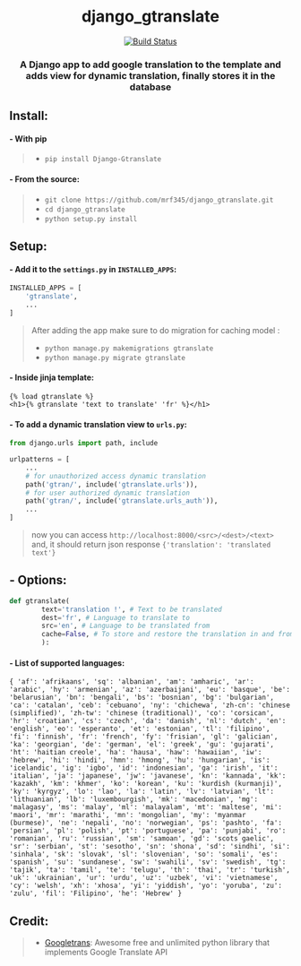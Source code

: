<h1 align='center'> django_gtranslate </h1>
<center>

[![Build Status](https://travis-ci.com/mrf345/django_gtranslate.svg?branch=master)](https://travis-ci.com/mrf345/django_gtranslate)

</center>
<h3 align='center'>
    A Django app to add google translation to the template and
    adds view for dynamic translation, finally stores it in the database 
</h3>

## Install:

#### - With pip
> - `pip install Django-Gtranslate` <br />

#### - From the source:
> - `git clone https://github.com/mrf345/django_gtranslate.git`<br />
> - `cd django_gtranslate` <br />
> - `python setup.py install`

## Setup:
#### - Add it to the `settings.py` in `INSTALLED_APPS`:
```python
INSTALLED_APPS = [
    'gtranslate',
    ...
]
```
> After adding the app make sure to do migration for caching model :
> - `python manage.py makemigrations gtranslate`
> - `python manage.py migrate gtranslate`

#### - Inside jinja template:
```jinja
{% load gtranslate %}
<h1>{% gtranslate 'text to translate' 'fr' %}</h1>
```

#### - To add a dynamic translation view to `urls.py`: 
```python
from django.urls import path, include

urlpatterns = [
    ...
    # for unauthorized access dynamic translation 
    path('gtran/', include('gtranslate.urls')),
    # for user authorized dynamic translation
    path('gtran/', include('gtranslate.urls_auth')),
    ...
]
```
> now you can access `http://localhost:8000/<src>/<dest>/<text>` and, it should return json response `{'translation': 'translated text'}`

####

## - Options:
```python
def gtranslate(
        text='translation !', # Text to be translated
        dest='fr', # Language to translate to
        src='en', # Language to be translated from
        cache=False, # To store and restore the translation in and from the database
        ): 
```


#### - List of supported languages:
`{
    'af': 'afrikaans',
    'sq': 'albanian',
    'am': 'amharic',
    'ar': 'arabic',
    'hy': 'armenian',
    'az': 'azerbaijani',
    'eu': 'basque',
    'be': 'belarusian',
    'bn': 'bengali',
    'bs': 'bosnian',
    'bg': 'bulgarian',
    'ca': 'catalan',
    'ceb': 'cebuano',
    'ny': 'chichewa',
    'zh-cn': 'chinese (simplified)',
    'zh-tw': 'chinese (traditional)',
    'co': 'corsican',
    'hr': 'croatian',
    'cs': 'czech',
    'da': 'danish',
    'nl': 'dutch',
    'en': 'english',
    'eo': 'esperanto',
    'et': 'estonian',
    'tl': 'filipino',
    'fi': 'finnish',
    'fr': 'french',
    'fy': 'frisian',
    'gl': 'galician',
    'ka': 'georgian',
    'de': 'german',
    'el': 'greek',
    'gu': 'gujarati',
    'ht': 'haitian creole',
    'ha': 'hausa',
    'haw': 'hawaiian',
    'iw': 'hebrew',
    'hi': 'hindi',
    'hmn': 'hmong',
    'hu': 'hungarian',
    'is': 'icelandic',
    'ig': 'igbo',
    'id': 'indonesian',
    'ga': 'irish',
    'it': 'italian',
    'ja': 'japanese',
    'jw': 'javanese',
    'kn': 'kannada',
    'kk': 'kazakh',
    'km': 'khmer',
    'ko': 'korean',
    'ku': 'kurdish (kurmanji)',
    'ky': 'kyrgyz',
    'lo': 'lao',
    'la': 'latin',
    'lv': 'latvian',
    'lt': 'lithuanian',
    'lb': 'luxembourgish',
    'mk': 'macedonian',
    'mg': 'malagasy',
    'ms': 'malay',
    'ml': 'malayalam',
    'mt': 'maltese',
    'mi': 'maori',
    'mr': 'marathi',
    'mn': 'mongolian',
    'my': 'myanmar (burmese)',
    'ne': 'nepali',
    'no': 'norwegian',
    'ps': 'pashto',
    'fa': 'persian',
    'pl': 'polish',
    'pt': 'portuguese',
    'pa': 'punjabi',
    'ro': 'romanian',
    'ru': 'russian',
    'sm': 'samoan',
    'gd': 'scots gaelic',
    'sr': 'serbian',
    'st': 'sesotho',
    'sn': 'shona',
    'sd': 'sindhi',
    'si': 'sinhala',
    'sk': 'slovak',
    'sl': 'slovenian',
    'so': 'somali',
    'es': 'spanish',
    'su': 'sundanese',
    'sw': 'swahili',
    'sv': 'swedish',
    'tg': 'tajik',
    'ta': 'tamil',
    'te': 'telugu',
    'th': 'thai',
    'tr': 'turkish',
    'uk': 'ukrainian',
    'ur': 'urdu',
    'uz': 'uzbek',
    'vi': 'vietnamese',
    'cy': 'welsh',
    'xh': 'xhosa',
    'yi': 'yiddish',
    'yo': 'yoruba',
    'zu': 'zulu',
    'fil': 'Filipino',
    'he': 'Hebrew'
}`

## Credit:
> - [Googletrans][1311353e]: Awesome free and unlimited python library that implements Google Translate API

  [1311353e]: https://github.com/ssut/py-googletrans "Googletrans repo"
